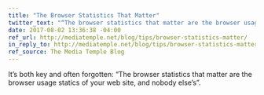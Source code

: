 ```yaml
---
title: "The Browser Statistics That Matter"
twitter_text: "“The browser statistics that matter are the browser usage statics of your web site, and nobody else’s”"
date: 2017-08-02 13:36:38 -04:00
ref_url: http://mediatemple.net/blog/tips/browser-statistics-matter/
in_reply_to: http://mediatemple.net/blog/tips/browser-statistics-matter/
ref_source: The Media Temple Blog
---
```


It’s both key and often forgotten: “The browser statistics that matter are the browser usage statics of your web site, and nobody else’s”.